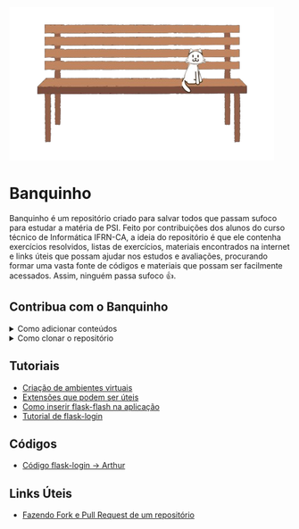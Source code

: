 ![banquinho](resumos/flask/Imagens%20Usadas/banquinho.png)

# Banquinho
Banquinho é um repositório criado para salvar todos que passam sufoco para estudar a matéria de PSI. Feito por contribuições dos alunos do curso técnico de Informática IFRN-CA, a ideia do repositório é que ele contenha exercícios resolvidos, listas de exercícios, materiais encontrados na internet e links úteis que possam ajudar nos estudos e avaliações, procurando formar uma vasta fonte de códigos e materiais que possam ser facilmente acessados. Assim, ninguém passa sufoco 👍.

## Contribua com o Banquinho
<details>
  <summary>Como adicionar conteúdos</summary>
  
  * [Em breve um tutorial de como fazer fork e pull requests]
</details>

<details>
  <summary>Como clonar o repositório</summary>
  
  * Para ter este repositório direto no seu pc, utilize:
    ```git
    git clone https://github.com/livialop/Banquinho.git
    ```
</details>

## Tutoriais 
* [Criação de ambientes virtuais](wikis/ambientesvirtuais.md)
* [Extensões que podem ser úteis](wikis/extensoes.md)
* [Como inserir flask-flash na aplicação](wikis/flask-flash.md)
* [Tutorial de flask-login](wikis/flask-login.md)

## Códigos
* [Código flask-login -> Arthur](codigos/flask-login/)

## Links Úteis
* [Fazendo Fork e Pull Request de um repositório](https://www.youtube.com/watch?v=n_GEGPuNNRA)


